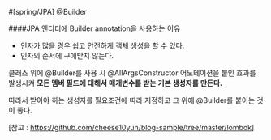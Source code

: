 

#[spring/JPA] @Builder 



####JPA 엔티티에 Builder annotation을 사용하는 이유

- 인자가 많을 경우 쉽고 안전하게 객체 생성을 할 수 있다.
- 인자의 순서에 구애받지 않는다.





클래스 위에 @Builder를 사용 시 @AllArgsConstructor 어노테이션을 붙인 효과를 발생시켜 **모든 멤버 필드에 대해서 매개변수를 받는 기본 생성자를 만든다.**



따라서 받아야 하는 생성자를 필요조건에 따라 지정하고 그 위에 @Builder를 붙이는 것이 좋다.



[참고 : https://github.com/cheese10yun/blog-sample/tree/master/lombok]